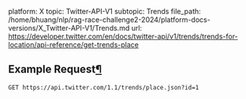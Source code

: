 platform: X
topic: Twitter-API-V1
subtopic: Trends
file_path: /home/bhuang/nlp/rag-race-challenge2-2024/platform-docs-versions/X_Twitter-API-V1/Trends.md
url: https://developer.twitter.com/en/docs/twitter-api/v1/trends/trends-for-location/api-reference/get-trends-place

## Example Request[¶](#example-request "Permalink to this headline")

`GET https://api.twitter.com/1.1/trends/place.json?id=1`